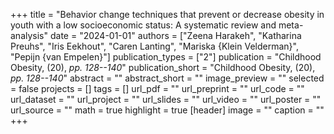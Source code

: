 +++
title = "Behavior change techniques that prevent or decrease obesity in youth with a low socioeconomic status: A systematic review and meta-analysis"
date = "2024-01-01"
authors = ["Zeena Harakeh", "Katharina Preuhs", "Iris Eekhout", "Caren Lanting", "Mariska {Klein Velderman}", "Pepijn {van Empelen}"]
publication_types = ["2"]
publication = "Childhood Obesity, (20), _pp. 128--140_"
publication_short = "Childhood Obesity, (20), _pp. 128--140_"
abstract = ""
abstract_short = ""
image_preview = ""
selected = false
projects = []
tags = []
url_pdf = ""
url_preprint = ""
url_code = ""
url_dataset = ""
url_project = ""
url_slides = ""
url_video = ""
url_poster = ""
url_source = ""
math = true
highlight = true
[header]
image = ""
caption = ""
+++
